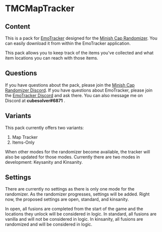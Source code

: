 # TMCMapTracker

## Content

This is a pack for [EmoTracker](https://emotracker.net/) designed for the [Minish Cap Randomizer](https://rando.minishmaker.com/).
You can easily download it from within the EmoTracker application.

This pack allows you to keep track of the items you've collected and what item locations you can reach with those items.

## Questions

If you have questions about the pack, please join the [Minish Cap Randomizer Discord](https://discord.gg/nCwuNSz).
If you have questions about EmoTracker, please join the [EmoTracker Discord](https://emotracker.net/community/) and ask there.
You can also message me on Discord at __cubesolver#6871__ .

## Variants

This pack currently offers two variants:
1. Map Tracker
2. Items-Only

When other modes for the randomizer become available, the tracker will also be updated for those modes. Currently there are two modes in development: Keysanity and Kinsanity.

## Settings

There are currently no settings as there is only one mode for the randomizer. As the randomizer progresses, settings will be added. Right now, the proposed settings are open, standard, and kinsanity.

In open, all fusions are completed from the start of the game and the locations they unlock will be considered in logic.
In standard, all fusions are vanilla and will not be considered in logic.
In kinsanity, all fusions are randomized and will be considered in logic.
